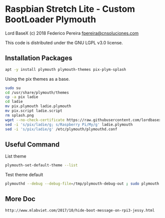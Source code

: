 # Raspbian Stretch Lite - Custom BootLoader Plymouth

Lord BaseX (c) 2018
 Federico Pereira <fpereira@cnsoluciones.com>

This code is distributed under the GNU LGPL v3.0 license.



## Installation Packages


```bash
apt -y install plymouth plymouth-themes pix-plym-splash
```

Using the pix themes as a base.

```bash
sudo su
cd /usr/share/plymouth/themes
cp -a pix ladie
cd ladie
mv pix.plymouth ladie.plymouth
mv pix.script ladie.script
rm splash.png
wget --no-check-certificate https://raw.githubusercontent.com/lordbasex/custom-image-raspberry/master/plymouth/ladie/splash.png -O /usr/share/plymouth/themes/ladie/splash.png 
sed -i 's/pix/ladie/g; s/Raspberry Pi/My/g' ladie.plymouth
sed -i 's/pix/ladie/g' /etc/plymouth/plymouthd.conf
```


## Useful Command

List theme
```bash
plymouth-set-default-theme --list
```

Test theme default
```bash
plymouthd --debug --debug-file=/tmp/plymouth-debug-out ; sudo plymouth --show-splash ; for ((I=0;I<10;I++)); do sleep 1 ; sudo plymouth --update=event$I ; done ;sudo  plymouth --quit
```

## More Doc

```
http://www.mlabviet.com/2017/10/hide-boot-message-on-rpi3-jessy.html
```

